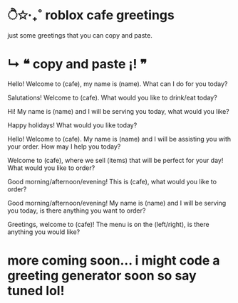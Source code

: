 # ੈ✩‧₊˚ roblox cafe greetings
just some greetings that you can copy and paste.

 
 
# ↳ ❝ copy and paste ¡! ❞

Hello! Welcome to (cafe), my name is (name). What can I do for you today?

Salutations! Welcome to (cafe). What would you like to drink/eat today?

Hi! My name is (name) and I will be serving you today, what would you like?

Happy holidays! What would you like today?

Hello! Welcome to (cafe). My name is (name) and I will be assisting you with your order. How may I help you today?

Welcome to (cafe), where we sell (items) that will be perfect for your day! What would you like to order?

Good morning/afternoon/evening! This is (cafe), what would you like to order?

Good morning/afternoon/evening! My name is (name) and I will be serving you today, is there anything you want to order?

Greetings, welcome to (cafe)! The menu is on the (left/right), is there anything you would like?

# more coming soon... i might code a greeting generator soon so say tuned lol!
